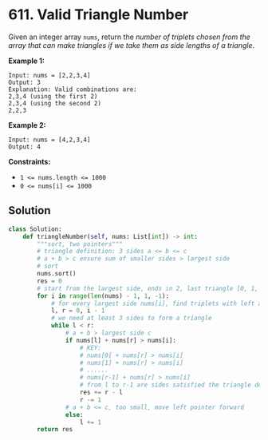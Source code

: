 # 611. Valid Triangle Number

Given an integer array `nums`, return the *number of triplets chosen from the array that can make triangles if we take them as side lengths of a triangle*.

 

**Example 1:**
```
Input: nums = [2,2,3,4]
Output: 3
Explanation: Valid combinations are: 
2,3,4 (using the first 2)
2,3,4 (using the second 2)
2,2,3
```

**Example 2:**
```
Input: nums = [4,2,3,4]
Output: 4
```

**Constraints:**

* `1 <= nums.length <= 1000`
* `0 <= nums[i] <= 1000`

## Solution

```python
class Solution:
    def triangleNumber(self, nums: List[int]) -> int:
        """sort, two pointers"""
        # triangle definition: 3 sides a <= b <= c
        # a + b > c ensure sum of smaller sides > largest side
        # sort
        nums.sort()
        res = 0
        # start from the largest side, ends in 2, last triangle [0, 1, 2]
        for i in range(len(nums) - 1, 1, -1):
            # for every largest side nums[i], find triplets with left and right pointers
            l, r = 0, i - 1
            # we need at least 3 sides to form a triangle
            while l < r:
                # a + b > largest side c
                if nums[l] + nums[r] > nums[i]:
                    # KEY: 
                    # nums[0] + nums[r] > nums[i]
                    # nums[1] + nums[r] > nums[i]
                    # ......
                    # nums[r-1] + nums[r] > nums[i]
                    # from l to r-1 are sides satisfied the triangle definition
                    res += r - l 
                    r -= 1
                # a + b <= c, too small, move left pointer forward
                else:
                    l += 1
        return res
```
